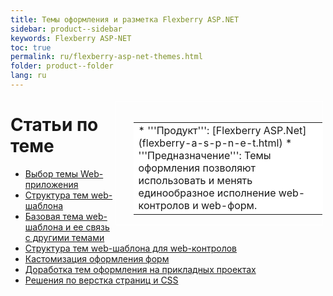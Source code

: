 ```yaml
---
title: Темы оформления и разметка Flexberry ASP.NET
sidebar: product--sidebar
keywords: Flexberry ASP-NET
toc: true
permalink: ru/flexberry-asp-net-themes.html
folder: product--folder
lang: ru
---
```


<div style="margin:5px; padding-left:28px; float:right; width:60%; outline:1px solid white;">
<br>
<table border="0" width="100%" bgcolor="#6495ED">
<tbody><tr><td bgcolor="#FFFFFF">
* '''Продукт''': [Flexberry ASP.Net](flexberry-a-s-p-n-e-t.html)
* '''Предназначение''': Темы оформления позволяют использовать и менять единообразное исполнение web-контролов и web-форм.
</td>
</tr></tbody></table></a>
</div>



# Статьи по теме
* [Выбор темы Web-приложения](choose-theme.html)
* [Структура тем web-шаблона](theme-structure.html)
* [Базовая тема web-шаблона и ее связь с другими темами](base-theme-structure.html)
* [Структура тем web-шаблона для web-контролов](themes-structure-for-controls.html)
* [Кастомизация оформления форм](custom-form-design.html)
* [Доработка тем оформления на прикладных проектах](change-theme.html)
* [Решения по верстка страниц и СSS](page-layout.html)
